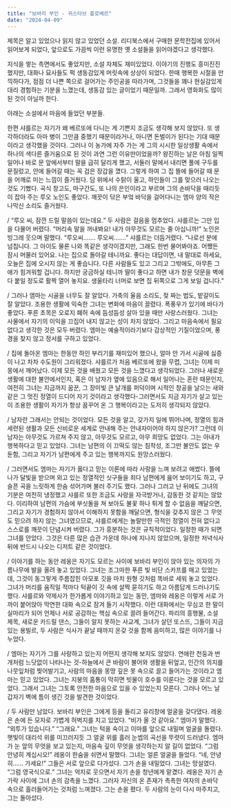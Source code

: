 ```yaml
---
title: "보바리 부인 - 귀스타브 플로베르"
date: "2024-04-09"
---
```


제목은 알고 있었으나 읽지 않고 있었던 소설. 리디북스에서 구매한 문학전집에 있어서 읽어보게 되었다, 앞으로도 가끔씩 이런 유명한 옛 소설들을 읽어야겠다고 생각했다.

지식을 쌓는 측면에서도 좋았지만, 소설 자체도 재미있었다. 이야기의 진행도 흥미진진했지만, 대화나 묘사들도 퍽 생동감있게 머릿속에 상상이 되었다. 한때 행복한 시절을 만끽하다가, 점점 더 나쁜 쪽으로 걸어가는 주인공을 따라가며, 그것들을 꽤나 현실감있게 대리 경험하는 기분을 느꼈는데, 생동감 있는 글이었기 때문일까. 그래서 영화화도 많이 된 것이 아닐까 한다.

아래는 소설에서 마음에 들었던 부분들.


한편 샤를르는 자기가 왜 베르또에 다니는 게 기쁜지 조금도 생각해 보지 않았다. 또 생각하더라도 아마 병이 그만큼 중했기 때문이라거나, 아니면 돈벌이가 된다는 기대 때문이라고 생각했을 것이다. 그러나 이 농가에 자주 가는 게 그의 시시한 일상생활 속에서 하나의 색다른 즐거움으로 된 것이 과연 그런 이유만이었을까? 왕진하는 날은 아침 일찍 일어나 바로 문 앞에서부터 말을 급히 달리게 했고, 서둘러 말에서 내리면 풀에 구두를 문질렀고, 안에 들어갈 때는 꼭 검은 장갑을 꼈다. 그렇게 하여 그 집 뜰에 들어갈 때 문을 어깨로 미는 느낌이 즐거웠다. 담 위에서 수탉이 울고, 하인들이 그를 맞으러 나오는 것도 기뻤다. 곡식 창고도, 마구간도, 또 나의 은인이라고 부르며 그의 손바닥을 때리듯이 잡아 주는 루오 노인도 좋았다. 깨끗이 닦은 부엌 바닥을 걸어다니는 엠마 양의 작은 나막신 소리도 즐거웠다.

/
“루오 씨, 잠깐 드릴 말씀이 있는데요.”   두 사람은 걸음을 멈추었다. 샤를르는 그만 입을 다물어 버렸다.   “머리속 말을 꺼내봐요! 내가 아무것도 모르는 줄 아십니까!”   노인은 빙그레 웃으며 말했다.   “루오씨……. 루오씨…….”   샤를르는 더듬거렸다.   “나로선 분에 넘칩니다. 그 아이도 물론 나와 똑같은 생각이겠지만, 그래도 한번 물어봐야죠. 어쨌든 잠시 머물러 있어요. 나는 집으로 돌아갈 테니까요. 좋다는 대답이면, 내 말대로 하세요, 오늘은 집에 오시지 않는 게 좋습니다. 다른 사람들도 있고 그리고 그밖에도, 아무튼 그애가 힘겨워할 겁니다. 하지만 궁금하실 테니까 딸이 좋다고 하면 내가 창문 덧문을 벽에다 붙일 정도로 활짝 열어 놓지요. 생울타리 너머로 보면 집 뒤쪽으로 그게 보일 겁니다.”

/
그러나 엠마는 시골을 너무도 잘 알았다. 가축의 울음 소리도, 젖 짜는 법도, 밭갈이도 잘 알았다. 조용한 생활에 익숙한 그녀는 변화에 마음이 끌렸다. 폭풍우가 있기에 바다가 좋았다. 푸른 초목은 오로지 폐허 속에 듬성듬성 살아 있을 때만 사랑스러웠다. 그녀는 사물에서 자기의 이익을 끄집어 내지 않고는 성이 차지 않았다. 그리고 마음속에서 필요 없다고 생각한 것은 모두 버렸다. 엠마는 예술적이라기보다 감상적인 기질이었으며, 풍경을 찾지 않고 정서를 구하고 있었다.

/
집에 돌아온 엠마는 한동안 하인 부리기를 재미있어 했으나, 얼마 안 가서 시골에 싫증이 나고 차차 수도원이 그리워졌다. 샤를르가 처음 베르또에 왔을 무렵, 그녀는 이제 미몽에서 깨어났다. 이제 모든 것을 배웠고 모든 것을 느꼈다고 생각되었다.   그러나 새로운 생활에 대한 불안에서인지, 혹은 이 남자가 옆에 있음으로 해서 일어나는 혼란 때문인지, 여전히 그녀는 지금까지 꿈꾼, 그 장미빛 큰 날개를 퍼덕이며 시적인 창공을 날으는 새와 같은 그 멋진 정열이 드디어 자기 것이라고 생각했다-그러면서도 지금 자기가 살고 있는 이 조용한 생활이 자기가 항상 꿈꾸어 온 그 행복이라고는 도저히 생각되지 않았다.

/
남자란 그래서는 안되는 것이었다. 모든 것을 알고, 갖가지 일에 뛰어나며, 정열의 힘과 세련된 생활과 모든 신비로운 세계로 안내해 주는 안내자이어야 하지 않은가? 그런데 이 남자는 아무것도 가르쳐 주지 않고, 아무것도 모르고, 아무 희망도 없었다. 그는 아내가 행복하다고 믿고 있었다. 그녀는 남편의 이 끄떡도 않는 침착성, 조그만 불안도 없는 우둔함, 그리고 자기가 남편에게 주고 있는 행복까지도 원망스러웠다.

/
그러면서도 엠마는 자기가 옳다고 믿는 이론에 따라 사랑을 느껴 보려고 애썼다. 뜰에 나가 달빛을 받으며 외고 있는 정열적인 싯구들을 죄다 남편에게 읊어 보이기도 하고, 구슬픈 곡을 느릿하게 한숨 섞어가며 불러 주기도 했다. 그러나 그러고 난 뒤에도 그녀의 기분은 여전히 냉정했고 샤를르 또한 조금도 사랑을 자극받거나, 감동한 것 같지는 않았다. 이리하여 남편의 가슴에 부싯돌을 쳐 보아도 불꽃 하나 튀게 할 수 없음을 깨달으면, 그리고 자기가 경험하지 않아서 이해하지 못함을 깨달으면, 형식을 갖추지 않은 그 무엇도 믿으려 하지 않는 그녀였으므로, 샤를르에게는 놀랄만한 극적인 정열이 전혀 없다고 스스로를 깨끗이 단념시켜 버렸다. 그가 흥분하는 것은 규칙적이었다. 일정한 때가 되면 그녀를 안았다. 그것은 다른 많은 습관 가운데 하나에 지나지 않았으며, 일정한 저녁식사 뒤에 반드시 나오는 디저트 같은 것이었다.

/
이야기를 하는 동안 레옹은 자기도 모르는 사이에 보바리 부인이 앉아 있는 의자의 가름나무에 발을 올려 놓고 있었다. 그녀는 조그마한 푸른 빛 비단 스카프를 매고 있었는데, 그것이 동그랗게 주름잡힌 아모포 깃을 마치 원형 깃처럼 똑바로 세워 놓고 있었다. 그녀가 머리를 움직일 적마다 턱끝이 깃 속에 살짝 묻히기도 하고 아름답게 드러나기도 했다. 샤를르와 약제사가 한가롭게 이야기하고 있는 동안, 엠마와 레옹은 이렇게 서로 가까이 붙어앉아 막연한 대화 속으로 잠겨 들기 시작했다. 이런 대화에서는 무심코 한 말이 실마리가 되어 언제나 서로 공감하는 핵심 속으로 끌려 들어간다. 파리의 흥행물, 소설 제목, 새로운 카드릴 댄스, 그들이 알지 못하는 사교계, 그녀가 살던 또스뜨, 그들이 지금 있는 용빌르, 두 사람은 식사가 끝날 때까지 온갖 것을 함께 음미하고, 많은 이야기를 나누었다.

/
엠마는 자기가 그를 사랑하고 있는지 어떤지 생각해 보지도 않았다. 연애란 천둥과 번개처럼 느닷없이 나타나는 것-하늘에서 큰 바람이 불어와 생활을 뒤엎고, 인간의 의지를 나뭇잎처럼 찢어발기고, 사람의 마음을 몽땅 깊은 못 속으로 끌고 들어가는 것이라고 엠마는 믿고 있었다. 그녀는 지붕의 홈통이 막히면 빗물이 호수를 이룬다는 것을 모르고 있었다. 그래서 그녀는 그토록 안전한 마음으로 있을 수 있었는지 모른다. 그러나 어느 날 갑자기 벽에 틈이 생긴 것을 발견한 것이었다.

/
두 사람만 남았다. 보바리 부인은 그에게 등을 돌리고 유리창에 얼굴을 갖다댔다. 레옹은 손에 든 모자로 가볍게 허벅지를 치고 있었다.   “비가 올 것 같아요.”   엠마가 말했다.   “외투가 있습니다.”   “그래요.”   그녀는 턱을 숙이고 이마를 앞으로 내밀며 얼굴을 돌렸다. 햇빛이 대리석 위를 미끄러지듯 그 얼굴 위를 흘러 눈썹의 곡선을 뚜렷이 드러냈다. 엠마가 눈 앞의 무엇을 보고 있는지, 마음속 깊이 무엇을 생각하는지 알 길이 없었다.   “그럼 안녕히 계십시오!”   레옹이 한숨을 쉬면서 말했다. 그녀는 얼른 얼굴을 들었다.   “네, 안녕히…… 가세요!”   그들은 서로 앞으로 다가섰다. 그가 손을 내밀었다. 그녀는 망설였다.   “그럼 영국식으로.”   그녀는 억지로 웃으면서 자기 손을 청년에게 맡겼다. 레옹은 자기 손가락 사이에 그녀 손의 감촉을 느꼈다. 그러자 자신의 온 존재가 촉촉한 여자의 손바닥 속으로 흘러들어가는 것처럼 느껴졌다. 그는 손을 폈다. 두 사람의 눈이 다시 마주치고, 그는 돌아섰다.